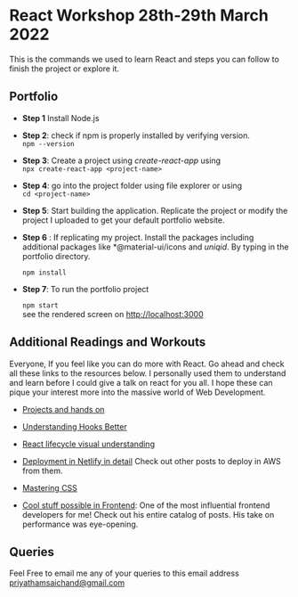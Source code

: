 # React Workshop 28th-29th March 2022

This is the commands we used to learn React and steps you can follow to finish the project or explore it.

## Portfolio


- **Step 1** Install Node.js

- **Step 2**: check if npm is properly installed by verifying version.  
	`npm --version`

- **Step 3**: Create a project using *create-react-app* using  
	`npx create-react-app <project-name>`

- **Step 4**: go into the project folder using file explorer or using   
	`cd <project-name>`

- **Step 5**: Start building the application. Replicate the project or modify the project I uploaded to get your default portfolio website.


- **Step 6** : If replicating my project. Install the packages including additional packages like *@material-ui/icons and *uniqid*. By typing in the portfolio directory.  

	`npm install`

- **Step 7**: To run the portfolio project  

	`npm start`  
	 see the rendered screen on [http://localhost:3000](http://localhost:3000)


## Additional Readings and Workouts

Everyone, If you feel like you can do more with React. Go ahead and check all these links to the resources below. I personally used them to understand and learn before I could give a talk on react for you all. I hope these can pique your interest more into the massive world of Web Development.

- [Projects and hands on](https://www.freecodecamp.org/learn/front-end-development-libraries/#react)

- [Understanding Hooks Better](https://serverless-stack.com/chapters/understanding-react-hooks.html)

- [React lifecycle visual understanding](https://projects.wojtekmaj.pl/react-lifecycle-methods-diagram/)

- [Deployment in Netlify in detail](https://serverless-stack.com/chapters/deploying-a-react-app-to-netlify.html) Check out other posts to deploy in AWS from them. 

- [Mastering CSS](https://css-tricks.com/)

- [Cool stuff possible in Frontend](https://www.joshwcomeau.com/tutorials/react/): One of the most influential frontend developers for me! Check out his entire catalog of posts. His take on performance was eye-opening.

## Queries

Feel Free to email me any of your queries to this email address [priyathamsaichand@gmail.com](mailto:priyathamsaichand@gmail.com)

